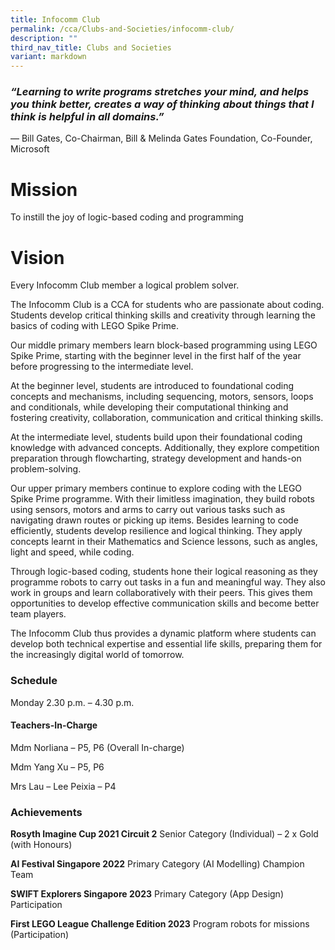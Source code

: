 ```yaml
---
title: Infocomm Club
permalink: /cca/Clubs-and-Societies/infocomm-club/
description: ""
third_nav_title: Clubs and Societies
variant: markdown
---
```

### *“Learning to write programs stretches your mind, and helps you think better, creates a way of thinking about things that I think is helpful in all domains.”*

 —	Bill Gates, Co-Chairman, Bill & Melinda Gates Foundation, Co-Founder, Microsoft

# **Mission**

To instill the joy of logic-based coding and programming

# **Vision**

Every Infocomm Club member a logical problem solver. 

The Infocomm Club is a CCA for students who are passionate about coding. Students develop critical thinking skills and creativity through learning the basics of coding with LEGO Spike Prime.

Our middle primary members learn block-based programming using LEGO Spike Prime, starting with the beginner level in the first half of the year before progressing to the intermediate level.

At the beginner level, students are introduced to foundational coding concepts and mechanisms, including sequencing, motors, sensors, loops and conditionals, while developing their computational thinking and fostering creativity, collaboration, communication and critical thinking skills.

At the intermediate level, students build upon their foundational coding knowledge with advanced concepts. Additionally, they explore competition preparation through flowcharting, strategy development and hands-on problem-solving.

Our upper primary members continue to explore coding with the LEGO Spike Prime programme. With their limitless imagination, they build robots using sensors, motors and arms to carry out various tasks such as navigating drawn routes or picking up items. Besides learning to code efficiently, students develop resilience and logical thinking. They apply concepts learnt in their Mathematics and Science lessons, such as angles, light and speed, while coding.

Through logic-based coding, students hone their logical reasoning as they programme robots to carry out tasks in a fun and meaningful way. They also work in groups and learn collaboratively with their peers. This gives them opportunities to develop effective communication skills and become better team players.

The Infocomm Club thus provides a dynamic platform where students can develop both technical expertise and essential life skills, preparing them for the increasingly digital world of tomorrow.


### Schedule

Monday 2.30 p.m. – 4.30 p.m.

#### Teachers-In-Charge

Mdm Norliana – P5, P6 (Overall In-charge)

Mdm Yang Xu  – P5, P6

Mrs Lau – Lee Peixia – P4


### Achievements

**Rosyth Imagine Cup 2021 Circuit 2**
Senior Category (Individual) – 2 x Gold (with Honours)

**AI Festival Singapore 2022**
Primary Category (AI Modelling) Champion Team

**SWIFT Explorers Singapore 2023**
Primary Category (App Design) Participation

**First LEGO League Challenge Edition 2023**
Program robots for missions (Participation)